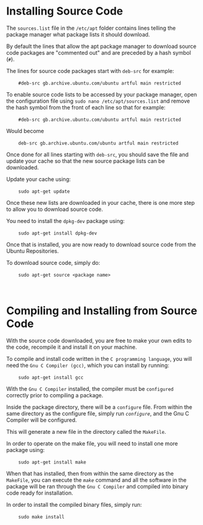 # **Installing Source Code**

The `sources.list` file in the `/etc/apt` folder contains lines telling the package manager what package lists it should download.

By default the lines that allow the apt package manager to download source code packages are "commented out" and are preceded by a hash symbol (`#`).

The lines for source code packages start with `deb-src` for example:

&nbsp; &nbsp; &nbsp; &nbsp; `#deb-src gb.archive.ubuntu.com/ubuntu artful main restricted`

To enable source code lists to be accessed by your package manager, open the configuration file using `sudo nano /etc/apt/sources.list` and remove the hash symbol from the front of each line so that for example:

&nbsp; &nbsp; &nbsp; &nbsp; `#deb-src gb.archive.ubuntu.com/ubuntu artful main restricted`

Would become

&nbsp; &nbsp; &nbsp; &nbsp; `deb-src gb.archive.ubuntu.com/ubuntu artful main restricted`

Once done for all lines starting with `deb-src`, you should save the file and update your cache so that the new source package lists can be downloaded.

Update your cache using:

&nbsp; &nbsp; &nbsp; &nbsp; `sudo apt-get update`

Once these new lists are downloaded in your cache, there is one more step to allow you to download source code.

You need to install the `dpkg-dev` package using:

&nbsp; &nbsp; &nbsp; &nbsp; `sudo apt-get install dpkg-dev`

Once that is installed, you are now ready to download source code from the Ubuntu Repositories.

To download source code, simply do:

&nbsp; &nbsp; &nbsp; &nbsp; `sudo apt-get source <package name>`

&nbsp;

# **Compiling and Installing from Source Code**

With the source code downloaded, you are free to make your own edits to the code, recompile it and install it on your machine.

To compile and install code written in the `C programming language`, you will need the `Gnu C Compiler (gcc)`, which you can install by running:

&nbsp; &nbsp; &nbsp; &nbsp; `sudo apt-get install gcc`

With the `Gnu C Compiler` installed, the compiler must be `configured` correctly prior to compiling a package.

Inside the package directory, there will be a `configure` file. From within the same directory as the configure file, simply run *`configure`*, and the Gnu C Compiler will be configured.

This will generate a new file in the directory called the `MakeFile`.

In order to operate on the make file, you will need to install one more package using:

&nbsp; &nbsp; &nbsp; &nbsp; `sudo apt-get install make`

When that has installed, then from within the same directory as the `MakeFile`, you can execute the *`make`* command and all the software in the package will be ran through the `Gnu C Compiler` and compiled into binary code ready for installation.

In order to install the compiled binary files, simply run:

&nbsp; &nbsp; &nbsp; &nbsp; `sudo make install`